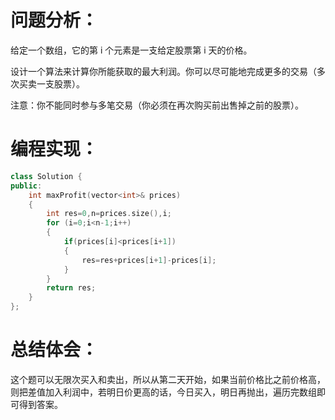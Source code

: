 # 问题分析：
给定一个数组，它的第 i 个元素是一支给定股票第 i 天的价格。

设计一个算法来计算你所能获取的最大利润。你可以尽可能地完成更多的交易（多次买卖一支股票）。

注意：你不能同时参与多笔交易（你必须在再次购买前出售掉之前的股票）。
# 编程实现：
```C++
class Solution {
public:
    int maxProfit(vector<int>& prices) 
    {
        int res=0,n=prices.size(),i;
        for (i=0;i<n-1;i++) 
        {
            if(prices[i]<prices[i+1])
            {
                res=res+prices[i+1]-prices[i];
            }
        }
        return res;
    }
};
```
# 总结体会：
这个题可以无限次买入和卖出，所以从第二天开始，如果当前价格比之前价格高，则把差值加入利润中，若明日价更高的话，今日买入，明日再抛出，遍历完数组即可得到答案。